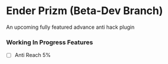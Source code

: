 # Ender Prizm (Beta-Dev Branch)
An upcoming fully featured advance anti hack plugin

### Working In Progress Features
- [ ] Anti Reach 5%